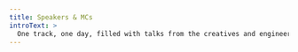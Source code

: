 ```yaml
---
title: Speakers & MCs
introText: >
  One track, one day, filled with talks from the creatives and engineers who build the most performant, accessible and beautiful apps and web experiences. Full line-up to be announced soon.
---
```

